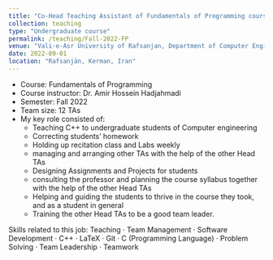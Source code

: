 ```yaml
---
title: "Co-Head Teaching Assistant of Fundamentals of Programming course"
collection: teaching
type: "Undergraduate course"
permalink: /teaching/Fall-2022-FP
venue: "Vali-e-Asr University of Rafsanjan, Department of Computer Engineering"
date: 2022-09-01
location: "Rafsanjān, Kerman, Iran"
---
```


- Course: Fundamentals of Programming
- Course instructor: Dr. Amir Hossein Hadjahmadi
- Semester: Fall 2022
- Team size: 12 TAs
- My key role consisted of:
  - Teaching C++ to undergraduate students of Computer engineering
  - Correcting students’ homework
  - Holding up recitation class and Labs weekly
  - managing and arranging other TAs with the help of the other Head TAs
  - Designing Assignments and Projects for students
  - consulting the professor and planning the course syllabus together with the help of the other Head TAs
  - Helping and guiding the students to thrive in the course they took, and as a student in general
  - Training the other Head TAs to be a good team leader.

Skills related to this job: Teaching · Team Management · Software Development · C++ · LaTeX · Git · C (Programming Language) · Problem Solving · Team Leadership · Teamwork

<!-- ## More Info:
[Github Page](https://github.com/VRU-CE/Design_and_Analysis_of_Algorithms-4002) -->

